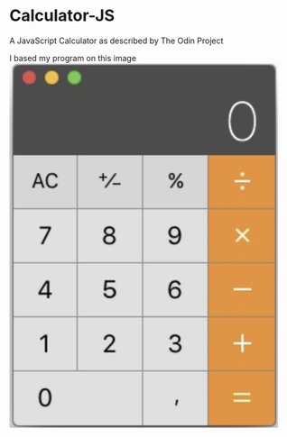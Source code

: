 # Calculator-JS

A JavaScript Calculator as described by The Odin Project

I based my program on this image
![Basic Calculator OS X](./Images/apple-calculator.png)
